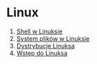# Linux


1. [Shell w Linuksie](Shell.html)
1. [System plików w Linuksie](System_plikow.html)
1. [Dystrybucje Linuksa](Dystrybucje.html)
1. [Wstęp do Linuksa](Intro.html)